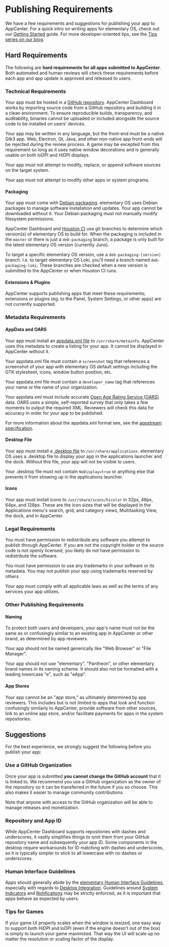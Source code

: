 # Publishing Requirements

We have a few requirements and suggestions for publishing your app to AppCenter. For a quick intro on writing apps for elementary OS, check out our [Getting Started](../) guide. For more developer-oriented tips, see the [Tips series on our blog](https://blog.elementary.io/tags/#developer-tips).

## Hard Requirements

The following are **hard requirements for all apps submitted to AppCenter**. Both automated and human reviews will check these requirements before each app and app update is approved and released to users.

### Technical Requirements

Your app must be hosted in a [GitHub repository](https://docs.elementary.io/develop/writing-apps/hello-world#pushing-to-github). AppCenter Dashboard works by importing source code from a GitHub repository and building it in a clean environment. To ensure reproducible builds, transparency, and auditability, binaries cannot be uploaded or included alongside the source code to be installed on users' devices.

Your app may be written in any language, but the front-end must be a native Gtk3 app. Web, Electron, Qt, Java, and other non-native app front-ends will be rejected during the review process. A game may be excepted from this requirement so long as it uses native window decorations and is generally usable on both loDPI and HiDPI displays.

Your app must not attempt to modify, replace, or append software sources on the target system.

Your app must not attempt to modify other apps or system programs.

#### Packaging

Your app must come with [Debian packaging](https://docs.elementary.io/develop/writing-apps/untitled/packaging). elementary OS uses Debian packages to manage software installation and updates. Your app cannot be downloaded without it. Your Debian packaging must not manually modify filesystem permissions.

AppCenter Dashboard and [Houston CI](https://github.com/elementary/houston/wiki/Continuous-Integration) use git branches to determine which version\(s\) of elementary OS to build for. When the packaging is included in the `master` or there is just a `deb-packaging` branch, a package is only built for the latest elementary OS version \(currently Juno\).

To target a specific elementary OS version, use a `deb-packaging-[version]` branch. I.e. to target elementary OS Loki, you'll need a branch named `deb-packaging-loki`. These branches are checked when a new version is submitted to the AppCenter or when Houston CI runs.

#### Extensions & Plugins

AppCenter supports publishing apps that meet these requirements; extensions or plugins \(eg. to the Panel, System Settings, or other apps\) are not currently supported.

### Metadata Requirements

#### AppData and OARS

Your app must install an [appdata.xml file](https://docs.elementary.io/develop/writing-apps/untitled#appdata-xml) to `/usr/share/metainfo`. AppCenter uses this metadata to create a listing for your app. It cannot be displayed in AppCenter without it.

Your appdata.xml file must contain a `screenshot` tag that references a screenshot of your app with elementary OS default settings including the GTK stylesheet, icons, window button position, etc.

Your appdata.xml file must contain a `developer_name` tag that references your name or the name of your organization.

Your appdata.xml must include accurate [Open Age Rating Service \(OARS\)](https://hughsie.github.io/oars/) data. OARS uses a simple, self-reported survey that only takes a few moments to output the required XML. Reviewers will check this data for accuracy in order for your app to be published.

For more information about the appdata.xml format see, see the [appstream specification](https://www.freedesktop.org/software/appstream/docs/chap-Quickstart.html#sect-Quickstart-DesktopApps).

#### Desktop File

Your app must install a [.desktop file](https://docs.elementary.io/develop/writing-apps/untitled#the-desktop-file) to `/usr/share/applications`. elementary OS uses a .desktop file to display your app in the applications launcher and the dock. Without this file, your app will not be visible to users.

Your .desktop file must not contain `NoDisplay=true` or anything else that prevents it from showing up in the applications launcher.

#### Icons

Your app must install icons to `/usr/share/icons/hicolor` in 32px, 48px, 64px, and 128px. These are the icon sizes that will be displayed in the Applications menu's search, grid, and category views, Multitasking View, the dock, and in AppCenter.

### Legal Requirements

You must have permission to redistribute any software you attempt to publish through AppCenter. If you are not the copyright holder or the source code is not openly licensed, you likely do not have permission to redistribute the software.

You must have permission to use any trademarks in your software or its metadata. You may not publish your app using trademarks reserved by others.

Your app must comply with all applicable laws as well as the terms of any services your app utilizes.

### Other Publishing Requirements

#### Naming

To protect both users and developers, your app's name must not be the same as or confusingly similar to an existing app in AppCenter or other brand, as determined by app reviewers.

Your app should not be named generically like "Web Browser" or "File Manager".

Your app should not use "elementary", "Pantheon", or other elementary brand names in its naming scheme. It should also not be formatted with a leading lowercase "e", such as "eApp".

#### App Stores

Your app cannot be an "app store," as ultimately determined by app reviewers. This includes but is not limited to apps that look and function confusingly similarly to AppCenter, provide software from other sources, link to an online app store, and/or facilitate payments for apps in the system repositories.

## Suggestions

For the best experience, we strongly suggest the following before you publish your app:

### Use a GitHub Organization

Once your app is submitted **you cannot change the GitHub account** that it is linked to. We recommend you use a GitHub organization as the owner of the repository so it can be transferred in the future if you so choose. This also makes it easier to manage community contributions.

Note that anyone with access to the GitHub organization will be able to manage releases and monetization.

### Repository and App ID

While AppCenter Dashboard supports repositories with dashes and underscores, it vastly simplifies things to omit them from your GitHub repository name and subsequently your app ID. Some components in the desktop require workarounds for ID matching with dashes and underscores, so it is typically simpler to stick to all lowercase with no dashes or underscores.

### Human Interface Guidelines

Apps should generally abide by the [elementary Human Interface Guidelines](https://elementary.io/docs/human-interface-guidelines), especially with regards to [Desktop Integration](https://elementary.io/docs/human-interface-guidelines#desktop-integration). Guidelines around [System Indicators](https://elementary.io/docs/human-interface-guidelines#system-indicators) and [Notifications](https://elementary.io/docs/human-interface-guidelines#notifications) may be strictly enforced, as it is important that apps behave as expected by users.

### Tips for Games

If your game UI properly scales when the window is resized, one easy way to support both HiDPI and loDPI \(even if the engine doesn't out of the box\) is simply to launch your game maximized. That way the UI will scale up no matter the resolution or scaling factor of the display.

